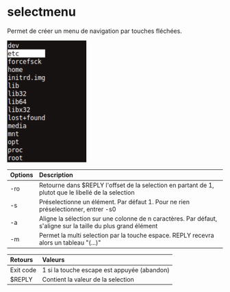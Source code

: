 # selectmenu

Permet de créer un menu de navigation par touches fléchées.

![](./images/snap-selectmenu.png)


Options             | Description                                                                                                  |
:-------------------| :------------------------------------------------------------------------------------------------------------|
-ro                 | Retourne dans $REPLY l'offset de la selection en partant de 1, plutot que le libellé de la selection         |
-s<offset>          | Préselectionne un élément. Par défaut 1. Pour ne rien préselectionner, entrer -s0                            |
-a<nb colonnes>     | Aligne la sélection sur une colonne de n caractères. Par défaut, s'aligne sur la taille du plus grand élément|
-m                  | Permet la multi selection par la touche espace. REPLY recevra alors un tableau "(...)"                       ||


Retours   | Valeurs                                     |
:---------|:--------------------------------------------|
Exit code | 1 si la touche escape est appuyée (abandon) |
$REPLY    | Contient la valeur de la selection          |
